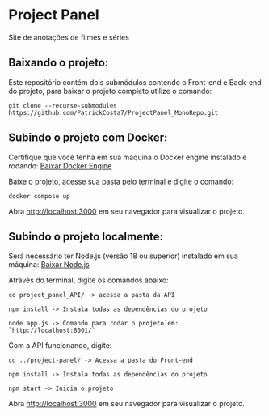 # Project Panel
Site de anotações de filmes e séries

## Baixando o projeto:
Este repositório contém dois submódulos contendo o Front-end e Back-end do projeto, para baixar o projeto completo utilize o comando:

    git clone --recurse-submodules https://github.com/PatrickCosta7/ProjectPanel_MonoRepo.git 

## Subindo o projeto com Docker:

Certifique que você tenha em sua máquina o Docker engine instalado e rodando: [Baixar Docker Engine](https://docs.docker.com/engine/install/)

Baixe o projeto, acesse sua pasta pelo terminal e digite o comando:

    docker compose up

Abra [http://localhost:3000](http://localhost:3000) em seu navegador para visualizar o projeto.

## Subindo o projeto localmente:

Será necessário ter Node.js (versão 18 ou superior) instalado em sua máquina: [Baixar Node.js](https://nodejs.org/en/download/package-manager)

Através do terminal, digite os comandos abaixo:

    cd project_panel_API/ -> acessa a pasta da API

    npm install -> Instala todas as dependências do projeto

    node app.js -> Comando para rodar o projeto`em: `http://localhost:8001/`

Com a API funcionando, digite:

    cd ../project-panel/ -> Acessa a pasta do Front-end

    npm install -> Instala todas as dependências do projeto

    npm start -> Inicia o projeto

Abra [http://localhost:3000](http://localhost:3000) em seu navegador para visualizar o projeto.
